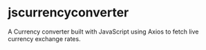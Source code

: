 # jscurrencyconverter
A Currency converter built with JavaScript using Axios to fetch live currency exchange rates.
